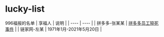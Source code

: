 # lucky-list
996福报的名单
|  享福人   | 说明  |
|  ----  | ----  |
| 拼多多-张某某  | [拼多多员工猝死事件](https://baike.baidu.com/item/%E6%8B%BC%E5%A4%9A%E5%A4%9A%E5%91%98%E5%B7%A5%E7%8C%9D%E6%AD%BB%E4%BA%8B%E4%BB%B6/55705065) |
| 链家网-左某  | 1971年1月-2021年5月20日 |
